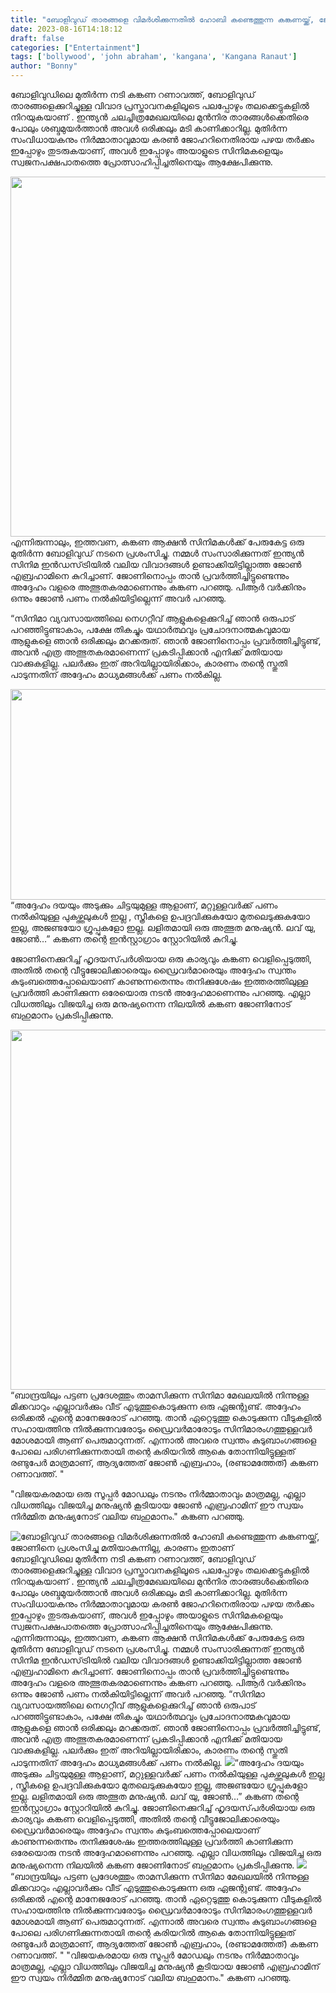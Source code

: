 ```yaml
---
title: "ബോളിവുഡ് താരങ്ങളെ വിമർശിക്കുന്നതിൽ ഹോബി കണ്ടെത്തുന്ന കങ്കണയ്ക്ക്, ജോണിനെ പ്രശംസിച്ചു മതിയാകുന്നില്ല, കാരണം ഇതാണ്"
date: 2023-08-16T14:18:12
draft: false
categories: ["Entertainment"]
tags: ['bollywood', 'john abraham', 'kangana', 'Kangana Ranaut']
author: "Bonny"
---
```


ബോളിവുഡിലെ മുതിർന്ന നടി കങ്കണ റണാവത്ത്, ബോളിവുഡ് താരങ്ങളെക്കുറിച്ചുള്ള വിവാദ പ്രസ്താവനകളിലൂടെ പലപ്പോഴും തലക്കെട്ടുകളിൽ നിറയുകയാണ് . ഇന്ത്യൻ ചലച്ചിത്രമേഖലയിലെ മുൻനിര താരങ്ങൾക്കെതിരെ പോലും ശബ്ദമുയർത്താൻ അവൾ ഒരിക്കലും മടി കാണിക്കാറില്ല. മുതിർന്ന സംവിധായകനും നിർമ്മാതാവുമായ കരൺ ജോഹറിനെതിരായ പഴയ തർക്കം ഇപ്പോഴും തുടരുകയാണ്, അവൾ ഇപ്പോഴും അയാളുടെ സിനിമകളെയും സ്വജനപക്ഷപാതത്തെ പ്രോത്സാഹിപ്പിച്ചതിനെയും ആക്ഷേപിക്കുന്നു.

<a href="http://13.232.38.164/wp-content/uploads/2023/08/fwwweeeeer.webp"><img class="size-large wp-image-407936 aligncenter" src="http://13.232.38.164/wp-content/uploads/2023/08/fwwweeeeer-1024x576.webp" alt="" width="1024" height="576" /></a>എന്നിരുന്നാലും, ഇത്തവണ, കങ്കണ ആക്ഷൻ സിനിമകൾക്ക് പേരുകേട്ട ഒരു മുതിർന്ന ബോളിവുഡ് നടനെ പ്രശംസിച്ചു. നമ്മൾ സംസാരിക്കുന്നത് ഇന്ത്യൻ സിനിമ ഇൻഡസ്‌ട്രിയിൽ വലിയ വിവാദങ്ങൾ ഉണ്ടാക്കിയിട്ടില്ലാത്ത ജോൺ എബ്രഹാമിനെ കുറിച്ചാണ്. ജോണിനൊപ്പം താൻ പ്രവർത്തിച്ചിട്ടുണ്ടെന്നും അദ്ദേഹം വളരെ അത്ഭുതകരമാണെന്നും കങ്കണ പറഞ്ഞു. പിആർ വർക്കിനും ഒന്നും ജോൺ പണം നൽകിയിട്ടില്ലെന്ന് അവർ പറഞ്ഞു.

“സിനിമാ വ്യവസായത്തിലെ നെഗറ്റീവ് ആളുകളെക്കുറിച്ച് ഞാൻ ഒരുപാട് പറഞ്ഞിട്ടുണ്ടാകാം, പക്ഷേ തികച്ചും യഥാർത്ഥവും പ്രചോദനാത്മകവുമായ ആളുകളെ ഞാൻ ഒരിക്കലും മറക്കരുത്. ഞാൻ ജോണിനൊപ്പം പ്രവർത്തിച്ചിട്ടുണ്ട്, അവൻ എത്ര അത്ഭുതകരമാണെന്ന് പ്രകടിപ്പിക്കാൻ എനിക്ക് മതിയായ വാക്കുകളില്ല. പലർക്കും ഇത് അറിയില്ലായിരിക്കാം, കാരണം തന്റെ സ്തുതി പാടുന്നതിന് അദ്ദേഹം മാധ്യമങ്ങൾക്ക് പണം നൽകില്ല.

<a href="http://13.232.38.164/wp-content/uploads/2023/08/qdfffff-3.jpg"><img class="size-full wp-image-407937 aligncenter" src="http://13.232.38.164/wp-content/uploads/2023/08/qdfffff-3.jpg" alt="" width="600" height="337" /></a>“അദ്ദേഹം ദയയും അടുക്കും ചിട്ടയുമുള്ള ആളാണ്, മറ്റുള്ളവർക്ക് പണം നൽകിയുള്ള പുകഴ്ത്തലുകൾ ഇല്ല , സ്ത്രീകളെ ഉപദ്രവിക്കുകയോ മുതലെടുക്കുകയോ ഇല്ല, അജണ്ടയോ ഗ്രൂപ്പുകളോ ഇല്ല. ലളിതമായി ഒരു അത്ഭുത മനുഷ്യൻ. ലവ് യു, ജോൺ…” കങ്കണ തന്റെ ഇൻസ്റ്റാഗ്രാം സ്റ്റോറിയിൽ കുറിച്ചു.

ജോണിനെക്കുറിച്ച് ഹൃദയസ്‌പർശിയായ ഒരു കാര്യവും കങ്കണ വെളിപ്പെടുത്തി, അതിൽ തന്റെ വീട്ടുജോലിക്കാരെയും ഡ്രൈവർമാരെയും അദ്ദേഹം സ്വന്തം കുടുംബത്തെപ്പോലെയാണ് കാണുന്നതെന്നും തനിക്കുശേഷം ഇത്തരത്തിലുള്ള പ്രവർത്തി കാണിക്കുന്ന ഒരേയൊരു നടൻ അദ്ദേഹമാണെന്നും പറഞ്ഞു. എല്ലാ വിധത്തിലും വിജയിച്ച ഒരു മനുഷ്യനെന്ന നിലയിൽ കങ്കണ ജോണിനോട് ബഹുമാനം പ്രകടിപ്പിക്കുന്നു.

<a href="http://13.232.38.164/wp-content/uploads/2023/08/wweeeee-1.jpg"><img class="alignnone size-large wp-image-407938" src="http://13.232.38.164/wp-content/uploads/2023/08/wweeeee-1-1024x576.jpg" alt="" width="1024" height="576" /></a>“ബാന്ദ്രയിലും പട്ടണ പ്രദേശത്തും താമസിക്കുന്ന സിനിമാ മേഖലയിൽ നിന്നുള്ള മിക്കവാറും എല്ലാവർക്കും വീട് എടുത്തുകൊടുക്കുന്ന ഒരു ഏജന്റുണ്ട്. അദ്ദേഹം ഒരിക്കൽ എന്റെ മാനേജരോട് പറഞ്ഞു. താൻ ഏറ്റെടുത്തു കൊടുക്കുന്ന വീടുകളിൽ സഹായത്തിനു നിൽക്കുന്നവരോടും ഡ്രൈവർമാരോടും സിനിമാരംഗത്തുള്ളവർ മോശമായി ആണ് പെരുമാറുന്നത്. എന്നാൽ അവരെ സ്വന്തം കുടുബാംഗങ്ങളെ പോലെ പരിഗണിക്കുന്നതായി തന്റെ കരിയറിൽ ആകെ തോന്നിയിട്ടുള്ളത് രണ്ടുപേർ മാത്രമാണ്, ആദ്യത്തേത് ജോൺ എബ്രഹാം, (രണ്ടാമത്തേത്) കങ്കണ റണാവത്ത്. "

"വിജയകരമായ ഒരു സൂപ്പർ മോഡലും നടനും നിർമ്മാതാവും മാത്രമല്ല, എല്ലാ വിധത്തിലും വിജയിച്ച മനുഷ്യൻ കൂടിയായ ജോൺ എബ്രഹാമിന് ഈ സ്വയം നിർമ്മിത മനുഷ്യനോട് വലിയ ബഹുമാനം." കങ്കണ പറഞ്ഞു.


![ബോളിവുഡ് താരങ്ങളെ വിമർശിക്കുന്നതിൽ ഹോബി കണ്ടെത്തുന്ന കങ്കണയ്ക്ക്, ജോണിനെ പ്രശംസിച്ചു മതിയാകുന്നില്ല, കാരണം ഇതാണ്](http://13.232.38.164/wp-content/uploads/2023/08/fwwweeeeer-1024x576.webp)ബോളിവുഡിലെ മുതിർന്ന നടി കങ്കണ റണാവത്ത്, ബോളിവുഡ് താരങ്ങളെക്കുറിച്ചുള്ള വിവാദ പ്രസ്താവനകളിലൂടെ പലപ്പോഴും തലക്കെട്ടുകളിൽ നിറയുകയാണ് . ഇന്ത്യൻ ചലച്ചിത്രമേഖലയിലെ മുൻനിര താരങ്ങൾക്കെതിരെ പോലും ശബ്ദമുയർത്താൻ അവൾ ഒരിക്കലും മടി കാണിക്കാറില്ല. മുതിർന്ന സംവിധായകനും നിർമ്മാതാവുമായ കരൺ ജോഹറിനെതിരായ പഴയ തർക്കം ഇപ്പോഴും തുടരുകയാണ്, അവൾ ഇപ്പോഴും അയാളുടെ സിനിമകളെയും സ്വജനപക്ഷപാതത്തെ പ്രോത്സാഹിപ്പിച്ചതിനെയും ആക്ഷേപിക്കുന്നു. [](http://13.232.38.164/wp-content/uploads/2023/08/fwwweeeeer.webp)എന്നിരുന്നാലും, ഇത്തവണ, കങ്കണ ആക്ഷൻ സിനിമകൾക്ക് പേരുകേട്ട ഒരു മുതിർന്ന ബോളിവുഡ് നടനെ പ്രശംസിച്ചു. നമ്മൾ സംസാരിക്കുന്നത് ഇന്ത്യൻ സിനിമ ഇൻഡസ്‌ട്രിയിൽ വലിയ വിവാദങ്ങൾ ഉണ്ടാക്കിയിട്ടില്ലാത്ത ജോൺ എബ്രഹാമിനെ കുറിച്ചാണ്. ജോണിനൊപ്പം താൻ പ്രവർത്തിച്ചിട്ടുണ്ടെന്നും അദ്ദേഹം വളരെ അത്ഭുതകരമാണെന്നും കങ്കണ പറഞ്ഞു. പിആർ വർക്കിനും ഒന്നും ജോൺ പണം നൽകിയിട്ടില്ലെന്ന് അവർ പറഞ്ഞു. “സിനിമാ വ്യവസായത്തിലെ നെഗറ്റീവ് ആളുകളെക്കുറിച്ച് ഞാൻ ഒരുപാട് പറഞ്ഞിട്ടുണ്ടാകാം, പക്ഷേ തികച്ചും യഥാർത്ഥവും പ്രചോദനാത്മകവുമായ ആളുകളെ ഞാൻ ഒരിക്കലും മറക്കരുത്. ഞാൻ ജോണിനൊപ്പം പ്രവർത്തിച്ചിട്ടുണ്ട്, അവൻ എത്ര അത്ഭുതകരമാണെന്ന് പ്രകടിപ്പിക്കാൻ എനിക്ക് മതിയായ വാക്കുകളില്ല. പലർക്കും ഇത് അറിയില്ലായിരിക്കാം, കാരണം തന്റെ സ്തുതി പാടുന്നതിന് അദ്ദേഹം മാധ്യമങ്ങൾക്ക് പണം നൽകില്ല. [![](http://13.232.38.164/wp-content/uploads/2023/08/qdfffff-3.jpg)](http://13.232.38.164/wp-content/uploads/2023/08/qdfffff-3.jpg)“അദ്ദേഹം ദയയും അടുക്കും ചിട്ടയുമുള്ള ആളാണ്, മറ്റുള്ളവർക്ക് പണം നൽകിയുള്ള പുകഴ്ത്തലുകൾ ഇല്ല , സ്ത്രീകളെ ഉപദ്രവിക്കുകയോ മുതലെടുക്കുകയോ ഇല്ല, അജണ്ടയോ ഗ്രൂപ്പുകളോ ഇല്ല. ലളിതമായി ഒരു അത്ഭുത മനുഷ്യൻ. ലവ് യു, ജോൺ…” കങ്കണ തന്റെ ഇൻസ്റ്റാഗ്രാം സ്റ്റോറിയിൽ കുറിച്ചു. ജോണിനെക്കുറിച്ച് ഹൃദയസ്‌പർശിയായ ഒരു കാര്യവും കങ്കണ വെളിപ്പെടുത്തി, അതിൽ തന്റെ വീട്ടുജോലിക്കാരെയും ഡ്രൈവർമാരെയും അദ്ദേഹം സ്വന്തം കുടുംബത്തെപ്പോലെയാണ് കാണുന്നതെന്നും തനിക്കുശേഷം ഇത്തരത്തിലുള്ള പ്രവർത്തി കാണിക്കുന്ന ഒരേയൊരു നടൻ അദ്ദേഹമാണെന്നും പറഞ്ഞു. എല്ലാ വിധത്തിലും വിജയിച്ച ഒരു മനുഷ്യനെന്ന നിലയിൽ കങ്കണ ജോണിനോട് ബഹുമാനം പ്രകടിപ്പിക്കുന്നു. [![](http://13.232.38.164/wp-content/uploads/2023/08/wweeeee-1-1024x576.jpg)](http://13.232.38.164/wp-content/uploads/2023/08/wweeeee-1.jpg)“ബാന്ദ്രയിലും പട്ടണ പ്രദേശത്തും താമസിക്കുന്ന സിനിമാ മേഖലയിൽ നിന്നുള്ള മിക്കവാറും എല്ലാവർക്കും വീട് എടുത്തുകൊടുക്കുന്ന ഒരു ഏജന്റുണ്ട്. അദ്ദേഹം ഒരിക്കൽ എന്റെ മാനേജരോട് പറഞ്ഞു. താൻ ഏറ്റെടുത്തു കൊടുക്കുന്ന വീടുകളിൽ സഹായത്തിനു നിൽക്കുന്നവരോടും ഡ്രൈവർമാരോടും സിനിമാരംഗത്തുള്ളവർ മോശമായി ആണ് പെരുമാറുന്നത്. എന്നാൽ അവരെ സ്വന്തം കുടുബാംഗങ്ങളെ പോലെ പരിഗണിക്കുന്നതായി തന്റെ കരിയറിൽ ആകെ തോന്നിയിട്ടുള്ളത് രണ്ടുപേർ മാത്രമാണ്, ആദ്യത്തേത് ജോൺ എബ്രഹാം, (രണ്ടാമത്തേത്) കങ്കണ റണാവത്ത്. " "വിജയകരമായ ഒരു സൂപ്പർ മോഡലും നടനും നിർമ്മാതാവും മാത്രമല്ല, എല്ലാ വിധത്തിലും വിജയിച്ച മനുഷ്യൻ കൂടിയായ ജോൺ എബ്രഹാമിന് ഈ സ്വയം നിർമ്മിത മനുഷ്യനോട് വലിയ ബഹുമാനം." കങ്കണ പറഞ്ഞു.
